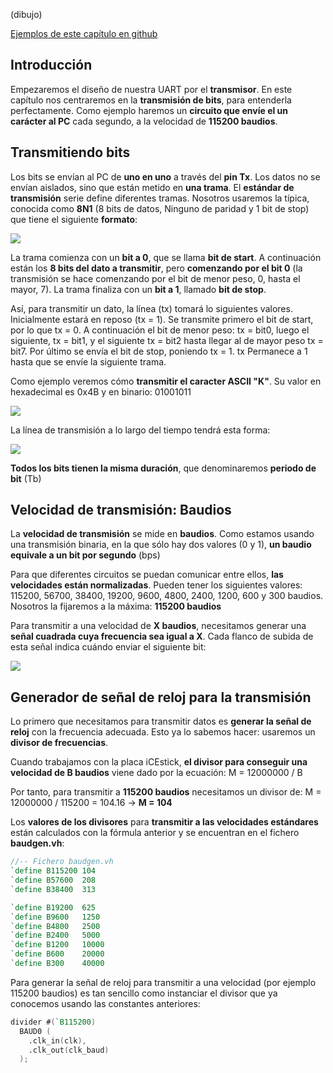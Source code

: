 (dibujo)

[Ejemplos de este capítulo en github](https://github.com/Obijuan/open-fpga-verilog-tutorial/tree/master/tutorial/T21-baud-tx)

## Introducción

Empezaremos el diseño de nuestra UART por el **transmisor**. En este capítulo nos centraremos en la **transmisión de bits**, para entenderla perfectamente. Como ejemplo haremos un **circuito que envíe el un carácter al PC** cada segundo, a la velocidad de **115200 baudios**.

## Transmitiendo bits
Los bits se envían al PC de **uno en uno** a través del **pin Tx**. Los datos no se envían aislados, sino que están metido en **una trama**. El **estándar de transmisión** serie define diferentes tramas. Nosotros usaremos la típica, conocida como **8N1** (8 bits de datos, Ninguno de paridad y 1 bit de stop) que tiene el siguiente **formato**:

![](https://github.com/Obijuan/open-fpga-verilog-tutorial/raw/master/tutorial/T21-baud-tx/images/serial-frame-format-2.png)

La trama comienza con un **bit a 0**, que se llama **bit de start**. A continuación están los **8 bits del dato a transmitir**, pero **comenzando por el bit 0** (la transmisión se hace comenzando por el bit de menor peso, 0, hasta el mayor, 7). La trama finaliza con un **bit a 1**, llamado **bit de stop**.

Así, para transmitir un dato, la línea (tx) tomará lo siguientes valores. Inicialmente estará en reposo (tx = 1). Se transmite primero el bit de start, por lo que tx = 0. A continuación el bit de menor peso: tx = bit0, luego el siguiente, tx = bit1, y el siguiente tx = bit2 hasta llegar al de mayor peso tx = bit7. Por último se envía el bit de stop, poniendo tx = 1. tx Permanece a 1 hasta que se envíe la siguiente trama.

Como ejemplo veremos cómo **transmitir el caracter ASCII "K"**. Su valor en hexadecimal es 0x4B y en binario: 01001011

![](https://github.com/Obijuan/open-fpga-verilog-tutorial/raw/master/tutorial/T21-baud-tx/images/k-car.png)

La línea de transmisión a lo largo del tiempo tendrá esta forma:

![](https://github.com/Obijuan/open-fpga-verilog-tutorial/raw/master/tutorial/T21-baud-tx/images/serial-frame-format.png)

**Todos los bits tienen la misma duración**, que denominaremos **periodo de bit** (Tb)

## Velocidad de transmisión: Baudios

La **velocidad de transmisión** se mide en **baudios**. Como estamos usando una transmisión binaria, en la que sólo hay dos valores (0 y 1), **un baudio equivale a un bit por segundo** (bps)

Para que diferentes circuitos se puedan comunicar entre ellos, **las velocidades están normalizadas**. Pueden tener los siguientes valores: 115200, 56700, 38400, 19200, 9600, 4800, 2400, 1200, 600 y 300 baudios. Nosotros la fijaremos a la máxima: **115200 baudios**

Para transmitir a una velocidad de **X baudios**, necesitamos generar una **señal cuadrada cuya frecuencia sea igual a X**. Cada flanco de subida de esta señal indica cuándo enviar el siguiente bit:

![](https://github.com/Obijuan/open-fpga-verilog-tutorial/raw/master/tutorial/T21-baud-tx/images/serial-frame-3.png)

## Generador de señal de reloj para la transmisión

Lo primero que necesitamos para transmitir datos es **generar la señal de reloj** con la frecuencia adecuada. Esto ya lo sabemos hacer: usaremos un **divisor de frecuencias**.

Cuando trabajamos con la placa iCEstick, **el divisor para conseguir una velocidad de B baudios** viene dado por la ecuación: M = 12000000 / B

Por tanto, para transmitir a **115200 baudios** necesitamos un divisor de:  M = 12000000 / 115200  = 104.16 -> **M = 104**

Los **valores de los divisores** para **transmitir a las velocidades estándares** están calculados con la fórmula anterior y se encuentran en el fichero **baudgen.vh**:

```verilog
//-- Fichero baudgen.vh
`define B115200 104
`define B57600  208
`define B38400  313

`define B19200  625
`define B9600   1250
`define B4800   2500
`define B2400   5000
`define B1200   10000
`define B600    20000
`define B300    40000
```
Para generar la señal de reloj para  transmitir a una velocidad (por ejemplo 115200 baudios) es tan sencillo como instanciar el divisor que ya conocemos usando las constantes anteriores:

```verilog
divider #(`B115200)
  BAUD0 (
    .clk_in(clk),
    .clk_out(clk_baud)
  );
```



